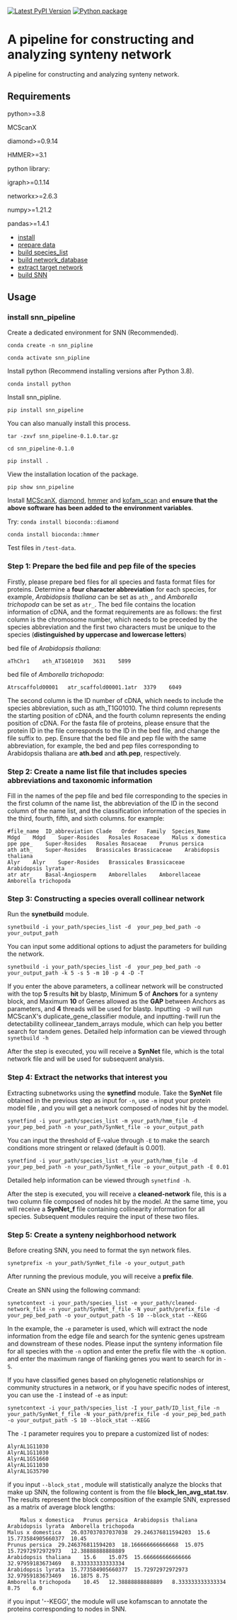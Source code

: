[![Latest PyPI Version](https://img.shields.io/pypi/v/snn-pipeline.svg)](https://pypi.org/project/snn-pipeline/)
[![Python package](https://github.com/hcli007/SNN_pipeline/actions/workflows/python-package.yml/badge.svg)](https://github.com/hcli007/SNN_pipeline/actions/workflows/python-package.yml)
# A pipeline for constructing and analyzing synteny network
A pipeline for constructing and analyzing synteny network.
## Requirements
python>=3.8

MCScanX

diamond>=0.9.14

HMMER>=3.1

python library:

igraph>=0.1.14

networkx>=2.6.3

numpy>=1.21.2

pandas>=1.4.1

- [install](#install)
- [prepare data](#preparation)
- [build species_list](#buildlist)
- [build network_database](#builddatabase)
- [extract target network](#extract)
- [build SNN](#SNN)

## Usage
<a name="install"></a>
### install snn_pipeline
Create a dedicated environment for SNN (Recommended).

`conda create -n snn_pipline`

`conda activate snn_pipline`

Install python (Recommend installing versions after Python 3.8).

`conda install python`

Install snn_pipline.

`pip install snn_pipeline`

You can also manually install this process.

`tar -zxvf snn_pipeline-0.1.0.tar.gz`

`cd snn_pipeline-0.1.0`

`pip install .`

View the installation location of the package.

`pip show snn_pipeline`

Install [MCScanX](https://github.com/wyp1125/MCScanX), [diamond](https://github.com/bbuchfink/diamond), [hmmer](https://github.com/EddyRivasLab/hmmer) and [kofam_scan](https://github.com/takaram/kofam_scan) and **ensure that the above software has been added to the environment variables**.

Try:
`conda install bioconda::diamond`

`conda install bioconda::hmmer`

Test files in 
`/test-data`.


<a name="preparation"></a>
### Step 1: Prepare the bed file and pep file of the species 
Firstly, please prepare bed files for all species and fasta format files for proteins. Determine a **four character abbreviation** for each species, 
for example, _Arabidopsis thaliana_ can be set as `ath_`, and _Amborella trichopoda_ can be set as `atr_`.
The bed file contains the location information of cDNA, and the format requirements are as follows: the first column is the chromosome number, which needs to be preceded by the species abbreviation and the first two characters must be unique to the species (**distinguished by uppercase and lowercase letters**)

bed file of _Arabidopsis thaliana_:

`aThChr1	ath_AT1G01010	3631	5899`

bed file of _Amborella trichopoda_:

`Atrscaffold00001	atr_scaffold00001.1atr	3379	6049`

The second column is the ID number of cDNA, which needs to include the species abbreviation, such as ath_T1G01010. The third column represents the starting position of cDNA, and the fourth column represents the ending position of cDNA. For the fasta file of proteins, please ensure that the protein ID in the file corresponds to the ID in the bed file, and change the file suffix to. pep. Ensure that the bed file and pep file with the same abbreviation, for example, the bed and pep files corresponding to Arabidopsis thaliana are **ath.bed** and **ath.pep**, respectively.

<a name="buildlist"></a>
### Step 2: Create a name list file that includes species abbreviations and taxonomic information
Fill in the names of the pep file and bed file corresponding to the species in the first column of the name list, the abbreviation of the ID in the second column of the name list, and the classification information of the species in the third, fourth, fifth, and sixth columns.
for example:
```
#file_name	ID_abbreviation	Clade	Order	Family	Species_Name
Mdgd	Mdgd	Super-Rosides	Rosales	Rosaceae	Malus x domestica
ppe	ppe_	Super-Rosides	Rosales	Rosaceae	Prunus persica
ath	ath_	Super-Rosides	Brassicales	Brassicaceae	Arabidopsis thaliana
Alyr	Alyr	Super-Rosides	Brassicales	Brassicaceae	Arabidopsis lyrata
atr	atr_	Basal-Angiosperm	Amborellales	Amborellaceae	Amborella trichopoda
```

<a name="builddatabase"></a>
### Step 3: Constructing a species overall collinear network
Run the **synetbuild** module.

`synetbuild -i your_path/species_list -d  your_pep_bed_path -o your_output_path`

You can input some additional options to adjust the parameters for building the network.

`synetbuild -i your_path/species_list -d  your_pep_bed_path -o your_output_path -k 5 -s 5 -m 10 -p 4 -D -T`

If you enter the above parameters, a collinear network will be constructed with the top **5** results **hit** by blastp, Minimum **5** of **Anchors** for a synteny block, and Maximum **10** of Genes allowed as the **GAP** between Anchors as parameters, and **4** threads will be used for blastp. Inputting` -D` will run MCScanX's duplicate_gene_classifier module, and inputting` -T `will run the detectability collineear_tandem_arrays module, which can help you better search for tandem genes. Detailed help information can be viewed through `synetbuild -h`

After the step is executed, you will receive a **SynNet** file, which is the total network file and will be used for subsequent analysis.

<a name="extract"></a>
### Step 4: Extract the networks that interest you
Extracting subnetworks using the **synetfind** module. Take the **SynNet** file obtained in the previous step as input for `-n`, use `-m` input your protein model file , and you will get a network composed of nodes hit by the model.

`synetfind -i your_path/species_list -m your_path/hmm_file -d your_pep_bed_path -n your_path/SynNet_file -o your_output_path`

You can input the threshold of E-value through `-E` to make the search conditions more stringent or relaxed (default is 0.001). 

`synetfind -i your_path/species_list -m your_path/hmm_file -d your_pep_bed_path -n your_path/SynNet_file -o your_output_path -E 0.01`

Detailed help information can be viewed through `synetfind -h`.

After the step is executed, you will receive a **cleaned-network** file, this is a two column file composed of nodes hit by the model. At the same time, you will receive a **SynNet_f** file containing collinearity information for all species. Subsequent modules require the input of these two files.

<a name="SNN"></a>
### Step 5: Create a synteny neighborhood network
Before creating SNN, you need to format the syn network files.

`synetprefix -n your_path/SynNet_file -o your_output_path`

After running the previous module, you will receive a **prefix file**. 

Create an SNN using the following command:

`synetcontext -i your_path/species_list -e your_path/cleaned-network_file -n your_path/SynNet_f_file -N your_path/prefix_file -d your_pep_bed_path -o your_output_path -S 10 --block_stat --KEGG`

In the example, the `-e` parameter is used, which will extract the node information from the edge file and search for the syntenic genes upstream and downstream of these nodes. Please input the synteny information file for all species with the `-n` option and enter the prefix file with the `-N` option. and enter the maximum range of flanking genes you want to search for in `- S`.

If you have classified genes based on phylogenetic relationships or community structures in a network, or if you have specific nodes of interest, you can use the `-I` instead of `-e` as input:

`synetcontext -i your_path/species_list -I your_path/ID_list_file -n your_path/SynNet_f_file -N your_path/prefix_file -d your_pep_bed_path -o your_output_path -S 10 --block_stat --KEGG`

The `-I` parameter requires you to prepare a customized list of nodes:
```
AlyrAL1G11030
AlyrAL1G11030
AlyrAL1G51660
AlyrAL1G11030
AlyrAL1G35790
```

if you input `--block_stat` , module will statistically analyze the blocks that make up SNN, the following content is from the file **block_len_avg_stat.tsv**. The results represent the block composition of the example SNN, expressed as a matrix of average block lengths:

```
	Malus x domestica	Prunus persica	Arabidopsis thaliana	Arabidopsis lyrata	Amborella trichopoda
Malus x domestica	26.037037037037038	29.246376811594203	15.6	15.773584905660377	10.45
Prunus persica	29.246376811594203	18.166666666666668	15.075	15.72972972972973	12.38888888888889
Arabidopsis thaliana	15.6	15.075	15.666666666666666	32.97959183673469	8.333333333333334
Arabidopsis lyrata	15.773584905660377	15.72972972972973	32.97959183673469	16.1875	8.75
Amborella trichopoda	10.45	12.38888888888889	8.333333333333334	8.75	6.0
```

if you input '--KEGG', the module will use kofamscan to annotate the proteins corresponding to nodes in SNN.
